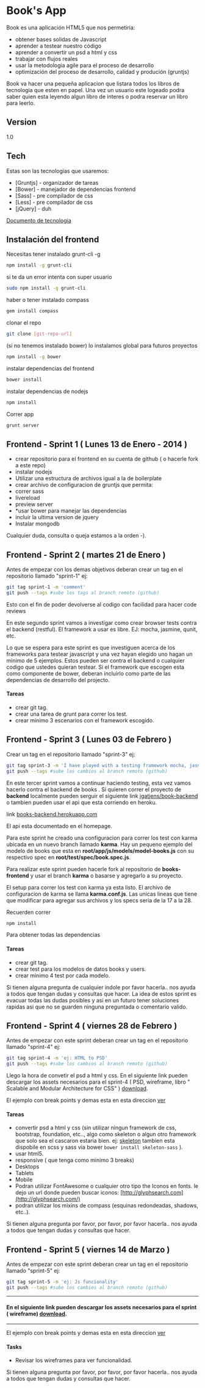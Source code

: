 Book's App
=========

Book es una aplicación HTML5 que nos permetiria:

  - obtener bases solidas de Javascript
  - aprender a testear nuestro código
  - aprender a convertir un psd a html y css
  - trabajar con flujos reales
  - usar la metodologia agile para el proceso de desarrollo
  - optimización del proceso de desarrollo, calidad y produción (gruntjs)

Book va hacer una pequeña aplicacion que listara todos los libros de tecnologia que esten en papel. Una vez un usuario este logeado podra saber quien esta leyendo algun libro de interes o podra reservar un libro para leerlo.

Version
----

1.0

Tech
-----------

Estas son las tecnologias que usaremos:

* [Gruntjs] - organizador de tareas
* [Bower]   - manejador de dependencias frontend
* [Sass]    - pre compilador de css
* [Less]    - pre compilador de css
* [jQuery]  - duh

[Documento de tecnologia](https://drive.google.com/file/d/0B08r1h3RbqoEUjhZUzk5QWVscW8/edit?usp=sharing)

Instalación del frontend
--------------


Necesitas tener instalado grunt-cli -g
```sh
npm install -g grunt-cli
```
si te da un error intenta con super usuario

```sh
sudo npm install -g grunt-cli
```
haber o tener instalado compass
```sh
gem install compass
```
clonar el repo
```sh
git clone [git-repo-url]
```
(si no tenemos instalado bower) lo instalamos global para futuros proyectos
```sh
npm install -g bower
```
instalar dependencias del frontend
```sh
bower install
```
instalar dependencias de nodejs
```sh
npm install
```
Correr app
```sh
grunt server
```

## Frontend - Sprint 1 ( Lunes 13 de Enero - 2014 )
- crear repositorio para el frontend en su cuenta de github ( o hacerle fork a este repo)
- instalar nodejs
- Utilizar una estructura de archivos igual a la de boilerplate
- crear archivo de configuracion de gruntjs que permita:
 - correr sass
 - livereload
 - preview server
- *usar bower para manejar las dependencias
 - incluir la ultima version de jquery
- Instalar mongodb

Cualquier duda, consulta o queja estamos a la orden -).


## Frontend - Sprint 2 ( martes 21 de Enero )
Antes de empezar con los demas objetivos deberan crear un tag en el repositorio llamado "sprint-1" ej:
```sh
git tag sprint-1 -m 'comment'
git push --tags #sube los tags al branch remoto (github)
```
Esto con el fin de poder devolverse al codigo con facilidad para hacer code reviews

En este segundo sprint vamos a investigar como crear browser tests contra el backend (restful). El framework a usar es libre. EJ: mocha, jasmine, qunit, etc.

Lo que se espera para este sprint es que investiguen acerca de los frameworks para testear javascript y una vez hayan elegido uno hagan un minimo de 5 ejemplos. Estos pueden ser contra el backend o cualquier codigo que ustedes quieran testear. Si el framework que escogen esta como componente de bower, deberan incluirlo como parte de las dependencias de desarrollo del projecto.

#### Tareas
- crear git tag.
- crear una tarea de grunt para correr los test.
- crear minimo 3 escenarios con el framework escogido.


## Frontend - Sprint 3 ( Lunes 03 de Febrero )

Crear un tag en el repositorio llamado "sprint-3" ej:
```sh
git tag sprint-3 -m 'I have played with a testing framework mocha, jasmine, qunit, etc'
git push --tags #sube los cambios al branch remoto (github)
```

En este tercer sprint vamos a continuar haciendo testing, esta vez vamos hacerlo contra el backend de books . Si quieren correr el proyecto de **backend** localmente pueden serguir el siguiente link [jgatjens/book-backend](https://github.com/jgatjens/books-backend) o tambien pueden usar el api que esta corriendo en heroku.

link [books-backend.herokuapp.com](http://books-backend.herokuapp.com/)

El api esta documentado en el homepage.


Para este sprint he creado una configuracion para correr los test con karma ubicada en un nuevo branch llamado **karma**. Hay un pequeno ejemplo del modelo de books que esta en  **root/app/js/models/model-books.js** con su respectivo spec en **root/test/spec/book.spec.js**.

Para realizar este sprint pueden hacerle fork al repositorio de **books-frontend** y usar el branch **karma** o basarse y agregarlo a su proyecto.

El setup para correr los test con karma ya esta listo. El archivo de configuracion de karma se llama **karma.conf.js**. Las unicas lineas que tiene que modificar para agregar sus archivos y los specs seria de la 17 a la 28.

Recuerden correr
```sh
npm install
```
Para obtener todas las dependencias


#### Tareas
- crear git tag.
- crear test para los modelos de datos books y users.
- crear minimo 4 test por cada modelo.

Si tienen alguna pregunta de cualquier indole por favor hacerla.. nos ayuda a todos que tengan dudas y consultas que hacer. La idea de estos sprint es evacuar todas las dudas posibles y asi en un futuro tener soluciones rapidas asi que no se guarden ninguna preguntada o comentario valido.

## Frontend - Sprint 4 ( viernes 28 de Febrero )

Antes de empezar con este sprint deberan crear un tag en el repositorio llamado "sprint-4" ej:
```sh
git tag sprint-4 -m 'ej: HTML to PSD'
git push --tags #sube los cambios al branch remoto (github)
```

Llego la hora de convetir el psd a html y css. En el siguiente link pueden descargar los assets necesarios para el sprint-4 ( PSD, wireframe, libro " Scalable and Modular Architecture for CSS" ) [download](https://drive.google.com/folderview?id=0B08r1h3RbqoEdC12NVdjYl80SHc&usp=sharing).

El ejemplo con break points y demas esta en esta direccion [ver](http://jgatjens.github.io/books-frontend/)

#### Tareas
- convertir psd a html y css (sin utilizar ningun framework de css, bootstrap, foundation, etc.., algo como skeleton o algun otro framework que solo sea el cascaron estaria bien. ej: [skeleton](http://www.getskeleton.com/) tambien esta dispobile en scss y sass via bower ``` bower install skeleton-sass ``` ).
- usar html5.
- responsive ( que tenga como minimo 3 breaks)
 - Desktops
 - Tablets
 - Mobile
- Podran utilizar FontAwesome o cualquier otro tipo the Iconos en fonts. le dejo un url donde pueden buscar iconos: [http://glyphsearch.com](http://glyphsearch.com/)
- podran utilizar los mixins de compass (esquinas redondeadas, shadows, etc..).


Si tienen alguna pregunta por favor, por favor, por favor hacerla.. nos ayuda a todos que tengan dudas y consultas que hacer.


## Frontend - Sprint 5 ( viernes 14 de Marzo )

Antes de empezar con este sprint deberan crear un tag en el repositorio llamado "sprint-5" ej:
```sh
git tag sprint-5 -m 'ej: Js funcionality'
git push --tags #sube los cambios al branch remoto (github)
```

---
#### En el siguiente link pueden descargar los assets necesarios para el sprint ( wireframe) [download](https://drive.google.com/folderview?id=0B08r1h3RbqoEdC12NVdjYl80SHc&usp=sharing).
---

El ejemplo con break points y demas esta en esta direccion [ver](http://jgatjens.github.io/books-frontend/)

#### Tasks
- Revisar los wireframes para ver funcionalidad.



Si tienen alguna pregunta por favor, por favor, por favor hacerla.. nos ayuda a todos que tengan dudas y consultas que hacer.

